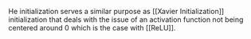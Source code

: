 He initialization serves a similar purpose as [[Xavier Initialization]] initialization that deals with the issue of an activation function not being centered around $0$ which is the case with [[ReLU]].